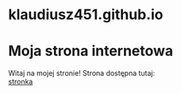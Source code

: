 # klaudiusz451.github.io
# Moja strona internetowa

Witaj na mojej stronie! Strona dostępna tutaj:  
[stronka](https://klaudiusz451.github.io)
